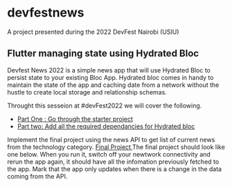 # devfestnews

A project presented during the 2022 DevFest Nairobi (USIU)

## Flutter managing state using Hydrated Bloc

Devfest News 2022 is a simple news app that will use Hydrated Bloc to  persist state to your existing Bloc App. Hydrated bloc comes in handy to maintain the state of the app and caching date from a network without the hustle to create local storage and relationship schemas.


Throught this sesseion at #devFest2022 we will cover the following.

- [Part One : Go through the starter project ](https://github.com/bensalcie/devfestnews2022)
- [Part two: Add all the required dependancies for Hydrated bloc](https://pub.dev/packages/hydrated_bloc)

Implement the final project using the news API to get list of current news from the technology category.
[Final Project](https://github.com/bensalcie/devfestnews2022/tree/final),The final project should look like one below.
When you run it, switch off your newtwork connectivity and rerun the app again, it should have all the infomation previously fetched to the app.
Mark that the app only updates when there is a change in the data coming from the API.
